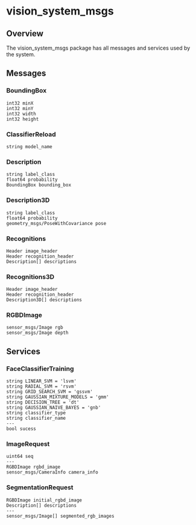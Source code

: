 # vision_system_msgs
## Overview
The vision_system_msgs package has all messages and services used by the system.
## Messages
### BoundingBox
    int32 minX
    int32 minY
    int32 width
    int32 height

### ClassifierReload
    string model_name

### Description
    string label_class
    float64 probability
    BoundingBox bounding_box

### Description3D
    string label_class
    float64 probability
    geometry_msgs/PoseWithCovariance pose

### Recognitions
    Header image_header
    Header recognition_header
    Description[] descriptions

### Recognitions3D
    Header image_header
    Header recognition_header
    Description3D[] descriptions

### RGBDImage
    sensor_msgs/Image rgb
    sensor_msgs/Image depth

## Services
### FaceClassifierTraining
    string LINEAR_SVM = 'lsvm'
    string RADIAL_SVM = 'rsvm'
    string GRID_SEARCH_SVM = 'gssvm'
    string GAUSSIAN_MIXTURE_MODELS = 'gmm'
    string DECISION_TREE = 'dt'
    string GAUSSIAN_NAIVE_BAYES = 'gnb'
    string classifier_type
    string classifier_name
    ---
    bool sucess

### ImageRequest
    uint64 seq
    ---
    RGBDImage rgbd_image
    sensor_msgs/CameraInfo camera_info

### SegmentationRequest
    RGBDImage initial_rgbd_image
    Description[] descriptions
    ---
    sensor_msgs/Image[] segmented_rgb_images